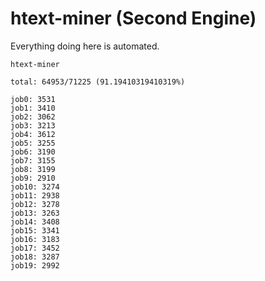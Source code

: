 # htext-miner (Second Engine)

Everything doing here is automated.

```
htext-miner

total: 64953/71225 (91.19410319410319%)

job0: 3531
job1: 3410
job2: 3062
job3: 3213
job4: 3612
job5: 3255
job6: 3190
job7: 3155
job8: 3199
job9: 2910
job10: 3274
job11: 2938
job12: 3278
job13: 3263
job14: 3408
job15: 3341
job16: 3183
job17: 3452
job18: 3287
job19: 2992
```